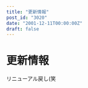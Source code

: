 ```yaml
---
title: "更新情報"
post_id: "3020"
date: "2001-12-11T00:00:00Z"
draft: false
---
```


# 更新情報

リニューアル戻し(笑
